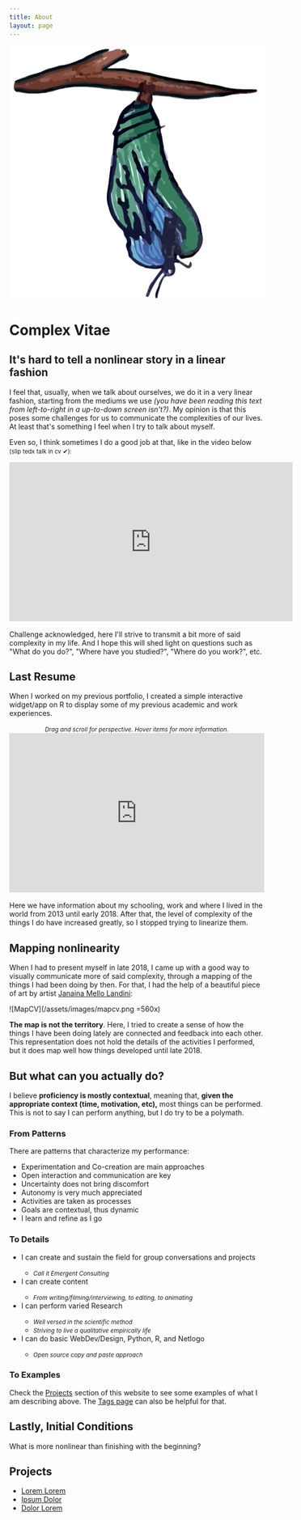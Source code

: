 ```yaml
---
title: About
layout: page
---
```

<!--![Profile Image]({{ site.url }}/{{ site.picture }}) image coming from profile-->
![BorbolEUta](/assets/images/borboleuta.png)

<h1>Complex Vitae</h1>

<h2>It's hard to tell a nonlinear story in a linear fashion</h2>

<p>I feel that, usually, when we talk about ourselves, we do it in a very
linear fashion, starting from the mediums we use <i>(you have been reading
this text from left-to-right in a up-to-down screen isn't?)</i>. My opinion
is that this poses some challenges for us to communicate the complexities
of our lives. At least that's something I feel when I try to talk about myself.</p>

<p>Even so, I think sometimes I do a good job at that, like in the video below
<small>(slip tedx talk in cv ✔):</small></p>

<center><iframe width="560" height="315" src="https://www.youtube.com/embed/mgK8QFYdbNk" frameborder="0" allow="accelerometer; encrypted-media; gyroscope; picture-in-picture" allowfullscreen></iframe></center>

<p>Challenge acknowledged, here I'll strive to transmit a bit more of said
complexity in my life. And I hope this will shed light on questions such as
"What do you do?", "Where have you studied?", "Where do you work?", etc.</p>

<h2>Last Resume</h2>

<p>When I worked on my previous portfolio, I created a simple interactive
widget/app on R to display some of my previous academic and work experiences.</p>

<center><small><i>Drag and scroll for perspective. Hover items for more information.</i></small></center>
<center><iframe width="100%" height="315" src="https://dnllvrvz.shinyapps.io/timeline/" frameBorder="0">
</iframe></center>

<p>Here we have information about my schooling, work and where I lived in the world
from 2013 until early 2018. After that, the level of complexity of the things I do have
increased greatly, so I stopped trying to linearize them.</p>

<h2>Mapping nonlinearity</h2>

<p>When I had to present myself in late 2018, I came up with a good way to visually
communicate more of said complexity, through a mapping of the things I had been doing by then.
For that, I had the help of a beautiful piece of art by artist <a href="http://www.mellolandini.com/">Janaina Mello Landini</a>:</p>

![MapCV](/assets/images/mapcv.png =560x)

<p><strong>The map is not the territory</strong>. Here, I tried to create a sense
of how the things I have been doing lately are connected and feedback into each other.
This representation does not hold the details of the activities I performed,
but it does map well how things developed until late 2018.</p>

<h2>But what can you actually do?</h2>

<p>I believe <b>proficiency is mostly contextual</b>, meaning that, <b>given the
appropriate context (time, motivation, etc),</b> most things can be performed.
This is not to say I can perform anything, but I do try to be a polymath.</p>

<h3>From Patterns</h3>

<p>There are patterns that characterize my performance:</P>

<ul class="skill-list">
	<li>Experimentation and Co-creation are main approaches</li>
	<li>Open interaction and communication are key</li>
	<li>Uncertainty does not bring discomfort</li>
	<li>Autonomy is very much appreciated</li>
	<li>Activities are taken as processes</li>
	<li>Goals are contextual, thus dynamic</li>
	<li>I learn and refine as I go</li>
</ul>

<h3>To Details</h3>

<ul class="skill-list">
	<li>I can create and sustain the field for group conversations and projects</li>
	 	<ul><li><small><i>Call it Emergent Consulting</i></small></li></ul>
	<li>I can create content</li>
		<ul><li><small><i>From writing/filming/interviewing, to editing, to animating</i></small></li></ul>
	<li>I can perform varied Research</li>
		<ul><li><small><i>Well versed in the scientific method</i></small></li>
		<li><small><i>Striving to live a qualitative empirically life</i></small></li></ul>
	<li>I can do basic WebDev/Design, Python, R, and Netlogo</li>
		<ul><li><small><i>Open source copy and paste approach</i></small></li></ul>
</ul>

<h3>To Examples</h3>

<p>Check the <a href="https://dnllvrvz.github.io/projects/">Projects</a> section of this website
to see some examples of what I am describing above. The <a href="https://dnllvrvz.github.io/tags/">Tags page</a> can also be helpful for that.

<h2>Lastly, Initial Conditions</h2>

<p>What is more nonlinear than finishing with the beginning?</p>

<h2>Projects</h2>

<ul>
	<li><a href="https://github.com/">Lorem Lorem</a></li>
	<li><a href="https://github.com/">Ipsum Dolor</a></li>
	<li><a href="https://github.com/">Dolor Lorem</a></li>
</ul>
